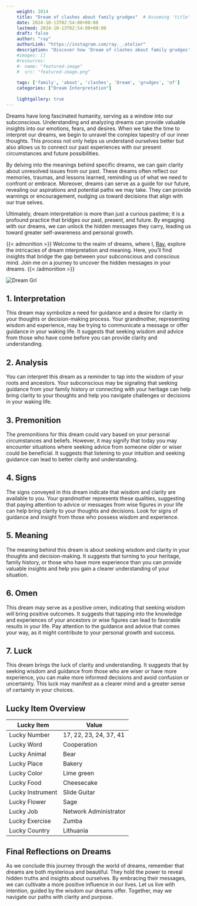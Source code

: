 ```yaml
---
    weight: 2014
    title: "Dream of clashes about family grudges"  # Assuming 'title' column exists
    date: 2024-10-13T02:54:00+08:00
    lastmod: 2024-10-13T02:54:00+08:00
    draft: false
    author: "ray"
    authorLink: "https://instagram.com/ray._.atelier"
    description: "Discover how 'Dream of clashes about family grudges' can interpret your future and uncover its significant meanings in your life."
    #images: []
    #resources:
    #- name: "featured-image"
    #  src: "featured-image.png"
    
    tags: ['family', 'about', 'clashes', 'Dream', 'grudges', 'of']
    categories: ["Dream Interpretation"]
    
    lightgallery: true
---
```

    
Dreams have long fascinated humanity, serving as a window into our subconscious. Understanding and analyzing dreams can provide valuable insights into our emotions, fears, and desires. When we take the time to interpret our dreams, we begin to unravel the complex tapestry of our inner thoughts. This process not only helps us understand ourselves better but also allows us to connect our past experiences with our present circumstances and future possibilities.

By delving into the meanings behind specific dreams, we can gain clarity about unresolved issues from our past. These dreams often reflect our memories, traumas, and lessons learned, reminding us of what we need to confront or embrace. Moreover, dreams can serve as a guide for our future, revealing our aspirations and potential paths we may take. They can provide warnings or encouragement, nudging us toward decisions that align with our true selves.

Ultimately, dream interpretation is more than just a curious pastime; it is a profound practice that bridges our past, present, and future. By engaging with our dreams, we can unlock the hidden messages they carry, leading us toward greater self-awareness and personal growth.

{{< admonition >}}
Welcome to the realm of dreams, where I, [Ray](https://instagram.com/ray._.atelier), explore the intricacies of dream interpretation and meaning. Here, you’ll find insights that bridge the gap between your subconscious and conscious mind. Join me on a journey to uncover the hidden messages in your dreams.
{{< /admonition >}}

![Dream Grl](https://cdn.pixabay.com/photo/2017/11/02/03/35/gothic-2910057_1280.jpg "Dream Grl")

## 1. Interpretation
 This dream may symbolize a need for guidance and a desire for clarity in your thoughts or decision-making process. Your grandmother, representing wisdom and experience, may be trying to communicate a message or offer guidance in your waking life. It suggests that seeking wisdom and advice from those who have come before you can provide clarity and understanding.

## 2. Analysis
 You can interpret this dream as a reminder to tap into the wisdom of your roots and ancestors. Your subconscious may be signaling that seeking guidance from your family history or connecting with your heritage can help bring clarity to your thoughts and help you navigate challenges or decisions in your waking life.

## 3. Premonition
 The premonitions for this dream could vary based on your personal circumstances and beliefs. However, it may signify that today you may encounter situations where seeking advice from someone older or wiser could be beneficial. It suggests that listening to your intuition and seeking guidance can lead to better clarity and understanding.

## 4. Signs
 The signs conveyed in this dream indicate that wisdom and clarity are available to you. Your grandmother represents these qualities, suggesting that paying attention to advice or messages from wise figures in your life can help bring clarity to your thoughts and decisions. Look for signs of guidance and insight from those who possess wisdom and experience.

## 5. Meaning
 The meaning behind this dream is about seeking wisdom and clarity in your thoughts and decision-making. It suggests that turning to your heritage, family history, or those who have more experience than you can provide valuable insights and help you gain a clearer understanding of your situation.

## 6. Omen
 This dream may serve as a positive omen, indicating that seeking wisdom will bring positive outcomes. It suggests that tapping into the knowledge and experiences of your ancestors or wise figures can lead to favorable results in your life. Pay attention to the guidance and advice that comes your way, as it might contribute to your personal growth and success.

## 7. Luck
 This dream brings the luck of clarity and understanding. It suggests that by seeking wisdom and guidance from those who are wiser or have more experience, you can make more informed decisions and avoid confusion or uncertainty. This luck may manifest as a clearer mind and a greater sense of certainty in your choices.

## Lucky Item Overview
| Lucky Item          | Value              |
|---------------|--------------------|
| Lucky Number        | 17, 22, 23, 24, 37, 41  |
| Lucky Word          | Cooperation |
| Lucky Animal        | Bear |
| Lucky Place         | Bakery     |
| Lucky Color         | Lime green     |
| Lucky Food          | Cheesecake      |
| Lucky Instrument    | Slide Guitar |
| Lucky Flower        | Sage    |
| Lucky Job           | Network Administrator       |
| Lucky Exercise      | Zumba  |
| Lucky Country       | Lithuania    |


##  Final Reflections on Dreams

As we conclude this journey through the world of dreams, remember that dreams are both mysterious and beautiful. They hold the power to reveal hidden truths and insights about ourselves. By embracing their messages, we can cultivate a more positive influence in our lives. Let us live with intention, guided by the wisdom our dreams offer. Together, may we navigate our paths with clarity and purpose.
